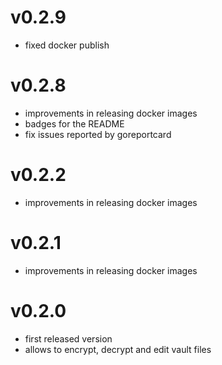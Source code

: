 # v0.2.9
- fixed docker publish

# v0.2.8
- improvements in releasing docker images
- badges for the README
- fix issues reported by goreportcard

# v0.2.2
- improvements in releasing docker images

# v0.2.1
- improvements in releasing docker images

# v0.2.0
- first released version
- allows to encrypt, decrypt and edit vault files
